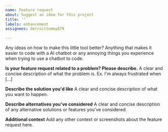 ```yaml
---
name: Feature request
about: Suggest an idea for this project
title: ''
labels: enhancement
assignees: detroittommy879

---
```


Any ideas on how to make this little tool better? Anything that makes it easier to code with a AI chatbot or any annoying things you experience when trying to use a chatbot to code.

**Is your feature request related to a problem? Please describe.**
A clear and concise description of what the problem is. Ex. I'm always frustrated when [...]

**Describe the solution you'd like**
A clear and concise description of what you want to happen.

**Describe alternatives you've considered**
A clear and concise description of any alternative solutions or features you've considered.

**Additional context**
Add any other context or screenshots about the feature request here.
